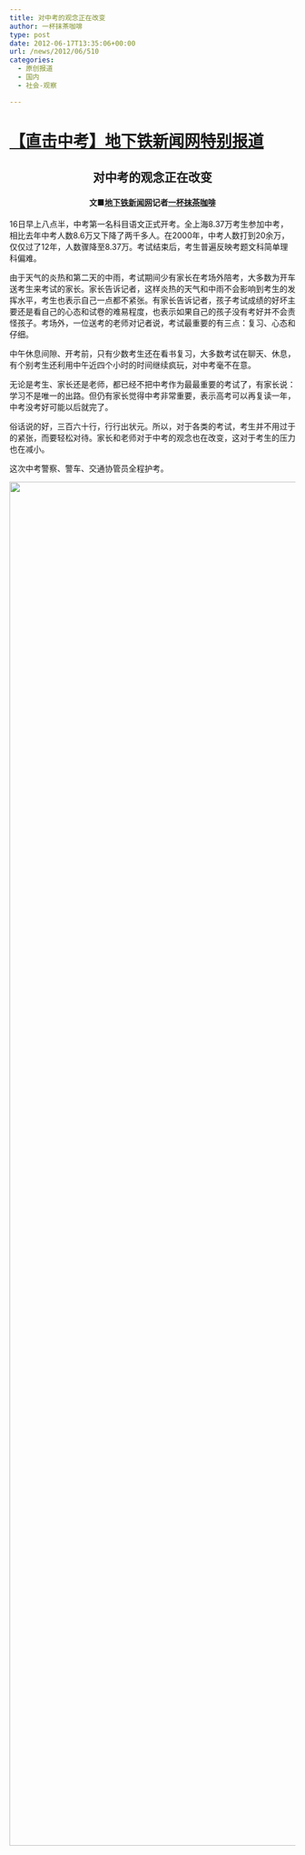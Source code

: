 ```yaml
---
title: 对中考的观念正在改变
author: 一杯抹茶咖啡
type: post
date: 2012-06-17T13:35:06+00:00
url: /news/2012/06/510
categories:
  - 原创报道
  - 国内
  - 社会-观察

---
```

# <a href="http://metronews.sinaapp.com/?p=460" target="_blank">【直击中考】地下铁新闻网特别报道</a>

<h2 align="center">
  对中考的观念正在改变
</h2>

<h4 align="center">
  文■<a href="http://metronews.sinaapp.com/" target="_blank">地下铁新闻网</a>记者<a href="http://weibo.com/shanghaixingjing" target="_blank">一杯抹茶咖啡</a>
</h4>

16日早上八点半，中考第一名科目语文正式开考。全上海8.37万考生参加中考，相比去年中考人数8.6万又下降了两千多人。在2000年，中考人数打到20余万，仅仅过了12年，人数骤降至8.37万。考试结束后，考生普遍反映考题文科简单理科偏难。

由于天气的炎热和第二天的中雨，考试期间少有家长在考场外陪考，大多数为开车送考生来考试的家长。家长告诉记者，这样炎热的天气和中雨不会影响到考生的发挥水平，考生也表示自己一点都不紧张。有家长告诉记者，孩子考试成绩的好坏主要还是看自己的心态和试卷的难易程度，也表示如果自己的孩子没有考好并不会责怪孩子。考场外，一位送考的老师对记者说，考试最重要的有三点：复习、心态和仔细。

中午休息间隙、开考前，只有少数考生还在看书复习，大多数考试在聊天、休息，有个别考生还利用中午近四个小时的时间继续疯玩，对中考毫不在意。

无论是考生、家长还是老师，都已经不把中考作为最最重要的考试了，有家长说：学习不是唯一的出路。但仍有家长觉得中考非常重要，表示高考可以再复读一年，中考没考好可能以后就完了。

俗话说的好，三百六十行，行行出状元。所以，对于各类的考试，考生并不用过于的紧张，而要轻松对待。家长和老师对于中考的观念也在改变，这对于考生的压力也在减小。

这次中考警察、警车、交通协管员全程护考。

[<img class="aligncenter size-full wp-image-512" title="20120617A955_副本" src="http://metronews-wordpress.stor.sinaapp.com/uploads/2012/06/20120617A955_副本.jpg" alt="" width="2400" height="2400" />][1]

 [1]: http://metronews-wordpress.stor.sinaapp.com/uploads/2012/06/20120617A955_副本.jpg